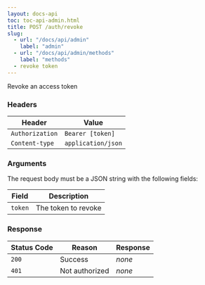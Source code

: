 ```yaml
---
layout: docs-api
toc: toc-api-admin.html
title: POST /auth/revoke
slug:
  - url: "/docs/api/admin"
    label: "admin"
  - url: "/docs/api/admin/methods"
    label: "methods"
  - revoke token
---
```


Revoke an access token

### Headers

Header                     | Value
---------------------------|----------
`Authorization`            | `Bearer [token]`
`Content-type`             | `application/json`

### Arguments

The request body must be a JSON string with the following fields:

Field   | Description
--------|------------------------
`token` | The token to revoke

### Response

Status Code | Reason         | Response
------------|----------------|--------------
`200`       | Success        | _none_
`401`       | Not authorized | _none_
